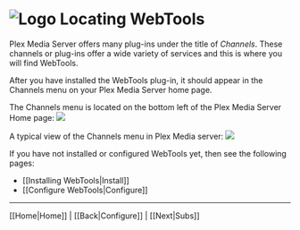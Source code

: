 # ![Logo](https://github.com/ukdtom/WebTools.bundle/blob/master/Wiki/WebTools/Logos/WebTools-48x48.png) Locating WebTools

Plex Media Server offers many plug-ins under the title of _Channels_. These channels or plug-ins offer a wide variety of services and this is where you will find WebTools.

After you have installed the WebTools plug-in, it should appear in the Channels menu on your Plex Media Server home page.

The Channels menu is located on the bottom left of the Plex Media Server Home page:
![](https://github.com/ukdtom/WebTools.bundle/blob/master/Wiki/WebTools/Locate/LWT-image03.png)

A typical view of the Channels menu in Plex Media server:
![](https://github.com/ukdtom/WebTools.bundle/blob/master/Wiki/WebTools/Locate/LWT-image01.png)

If you have not installed or configured WebTools yet, then see the following pages:
* [[Installing WebTools|Install]]
* [[Configure WebTools|Configure]]

***

[[Home|Home]] | [[Back|Configure]] | [[Next|Subs]]